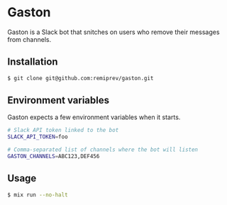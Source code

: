 # Gaston

Gaston is a Slack bot that snitches on users who remove their messages from
channels.

## Installation

```bash
$ git clone git@github.com:remiprev/gaston.git
```

## Environment variables

Gaston expects a few environment variables when it starts.

```bash
# Slack API token linked to the bot
SLACK_API_TOKEN=foo

# Comma-separated list of channels where the bot will listen
GASTON_CHANNELS=ABC123,DEF456
```

## Usage

```bash
$ mix run --no-halt
```
